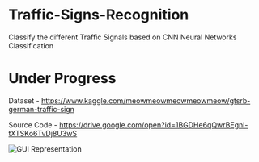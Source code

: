 # Traffic-Signs-Recognition 
Classify the different Traffic Signals based on CNN Neural Networks Classification


# Under Progress

Dataset -  https://www.kaggle.com/meowmeowmeowmeowmeow/gtsrb-german-traffic-sign

Source Code - https://drive.google.com/open?id=1BGDHe6qQwrBEgnl-tXTSKo6TvDj8U3wS


![GUI Representation](https://d2h0cx97tjks2p.cloudfront.net/blogs/wp-content/uploads/sites/2/2019/12/graphical-user-interface-project-in-python.png)
